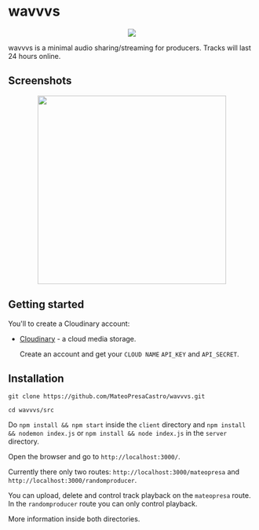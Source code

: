 
# wavvvs

<p align="center">
  <img src="https://media.licdn.com/dms/image/C4E0BAQHg73rflkOEEw/company-logo_200_200/0/1676186988722?e=1684368000&v=beta&t=_X4Sq3GL-TOgew8twRgrNbFZ4JXHLm9PpK5mynO-Y0k" />
</p>


wavvvs is a minimal audio sharing/streaming for producers. Tracks will last 24 hours online.


## Screenshots

<p align="center">
  <img src="https://res.cloudinary.com/dlshfgwja/image/upload/v1676199242/lwvxhodsgiqoq9ycy0wa.png"
 style="width:40vw;height:auto;" />
</p>


## Getting started

You'll to create a Cloudinary account:

* [Cloudinary](https://cloudinary.com/) - a cloud media storage.

   Create an account and get your `CLOUD NAME` `API_KEY` and `API_SECRET`.



## Installation 
``git clone https://github.com/MateoPresaCastro/wavvvs.git``

``cd wavvvs/src``

Do ``npm install && npm start`` inside the ``client`` directory and  ``npm install && nodemon index.js`` or ``npm install && node index.js`` in the ``server`` directory.

Open the browser and go to ``http://localhost:3000/``.

Currently there only two routes: ``http://localhost:3000/mateopresa`` and
``http://localhost:3000/randomproducer``.

You can upload, delete and control track playback on the ``mateopresa`` route. In the ``randomproducer`` route you can only control playback.

More information inside both directories.

